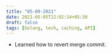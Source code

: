 ```yaml
---
title: "05-09-2021"
date: 2021-05-05T22:02:14+05:30
draft: false
tags: [Golang, tech, caching, API]
---
```


* Learned how to revert merge commit.